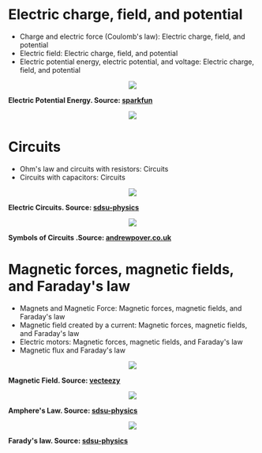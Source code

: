 # Electric charge, field, and potential

- Charge and electric force (Coulomb's law): Electric charge, field, and potential
- Electric field: Electric charge, field, and potential
- Electric potential energy, electric potential, and voltage: Electric charge, field, and potential

<p align="center"><img style="max-height:300px;" src="https://user-images.githubusercontent.com/45159366/127784122-2c0e9166-ff73-44cf-a5b5-62d76aba80c7.png"></p>

**Electric Potential Energy. Source: [sparkfun](https://learn.sparkfun.com/tutorials/what-is-electricity/electric-potential-energy)**

<p align="center"><img style="max-height:300px;" src="https://user-images.githubusercontent.com/45159366/127784121-8f89a787-1674-4db4-ba46-b2f280706dd9.png"></p>

# Circuits

- Ohm's law and circuits with resistors: Circuits
- Circuits with capacitors: Circuits

<p align="center"><img style="max-height:300px;" src="https://user-images.githubusercontent.com/45159366/127784127-ad587152-0c0d-4671-b29d-9231889899ff.png"></p>

**Electric Circuits. Source: [sdsu-physics](http://sdsu-physics.org/physics180/physics180B/Chapters/electric_currents.htm)**

<p align="center"><img style="max-height:300px;" src="https://user-images.githubusercontent.com/45159366/127784128-941e1cf9-0cff-4702-b97b-f827d9489a20.png"></p>

**Symbols of Circuits .Source: [andrewpover.co.uk](https://andrewpover.co.uk/category/physics/)**

# Magnetic forces, magnetic fields, and Faraday's law

- Magnets and Magnetic Force: Magnetic forces, magnetic fields, and Faraday's law
- Magnetic field created by a current: Magnetic forces, magnetic fields, and Faraday's law
- Electric motors: Magnetic forces, magnetic fields, and Faraday's law
- Magnetic flux and Faraday's law

<p align="center"><img style="max-height:300px;" src="https://user-images.githubusercontent.com/45159366/127784132-d4b67030-9e04-41f1-90d2-98b7c6beebe8.png"></p>

**Magnetic Field. Source: [vecteezy](https://www.vecteezy.com/vector-art/593998-physics-science-about-the-movement-of-magnetic-fields-positive-and-negative)**

<p align="center"><img style="max-height:300px;" src="https://user-images.githubusercontent.com/45159366/127784663-28e8ad0e-aa9d-4dbf-b285-0b2976de2d3e.png"></p>

**Amphere's Law. Source: [sdsu-physics](https://sdsu-physics.org/physics180/physics196/Topics/magneticFields30.html)**

<p align="center"><img style="max-height:300px;" src="https://user-images.githubusercontent.com/45159366/127784666-dd53913b-33c9-4ddd-8cf1-b8fa398bf3de.png"></p>

**Farady's law. Source: [sdsu-physics](http://sdsu-physics.org/physics180/physics196/Topics/faradaysLaw.html)**